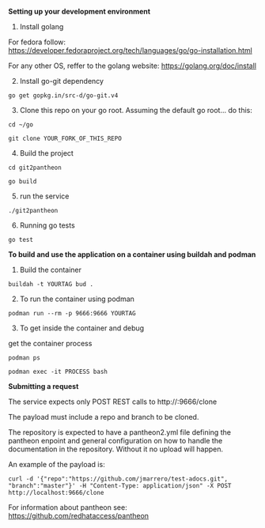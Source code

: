 **Setting up your development environment**

1. Install golang

For fedora follow:
https://developer.fedoraproject.org/tech/languages/go/go-installation.html

For any other OS, reffer to the golang website:
https://golang.org/doc/install


2. Install go-git dependency

```
go get gopkg.in/src-d/go-git.v4
```

3. Clone this repo on your go root. Assuming the default go root... do this:

```
cd ~/go
```

```
git clone YOUR_FORK_OF_THIS_REPO
```

4. Build the project

```
cd git2pantheon
```

```
go build
```

5. run the service

```
./git2pantheon
```

6. Running go tests

```
go test
```

**To build and use the application on a container using buildah and podman**
1. Build the container

```
buildah -t YOURTAG bud .
```

2. To run the container using podman

```
podman run --rm -p 9666:9666 YOURTAG
```

3. To get inside the container and debug

get the container process
```
podman ps
```

```
podman exec -it PROCESS bash
```

**Submitting a request**

The service expects only POST REST calls to http://<YOURHOST>:9666/clone

The payload must include a repo and branch to be cloned.

The repository is expected to have a pantheon2.yml file defining the pantheon enpoint and general configuration on how to handle the documentation in the repository. Without it no upload will happen.

An example of the payload is:

```
curl -d '{"repo":"https://github.com/jmarrero/test-adocs.git", "branch":"master"}' -H "Content-Type: application/json" -X POST http://localhost:9666/clone
```

For information about pantheon see: https://github.com/redhataccess/pantheon
